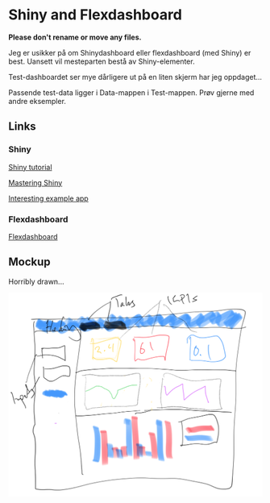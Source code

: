 # Shiny and Flexdashboard

**Please don't rename or move any files.**

Jeg er usikker på om Shinydashboard eller flexdashboard (med Shiny) er best. Uansett vil mesteparten bestå av Shiny-elementer.

Test-dashboardet ser mye dårligere ut på en liten skjerm har jeg oppdaget...

Passende test-data ligger i Data-mappen i Test-mappen. Prøv gjerne med andre eksempler.

## Links

### Shiny

[Shiny tutorial](https://shiny.rstudio.com/tutorial/)

[Mastering Shiny](https://mastering-shiny.org)

[Interesting example app](https://jjallaire.shinyapps.io/shiny-crandash/)

### Flexdashboard

[Flexdashboard](https://pkgs.rstudio.com/flexdashboard/index.html)

## Mockup

Horribly drawn...

![](Images/Mockup.png)
